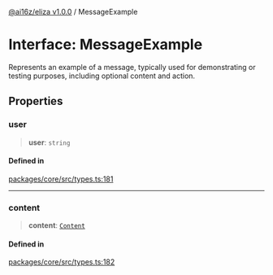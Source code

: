 [@ai16z/eliza v1.0.0](../index.md) / MessageExample

# Interface: MessageExample

Represents an example of a message, typically used for demonstrating or testing purposes, including optional content and action.

## Properties

### user

> **user**: `string`

#### Defined in

[packages/core/src/types.ts:181](https://github.com/0xVitae/DarkSun/blob/main/packages/core/src/types.ts#L181)

***

### content

> **content**: [`Content`](Content.md)

#### Defined in

[packages/core/src/types.ts:182](https://github.com/0xVitae/DarkSun/blob/main/packages/core/src/types.ts#L182)
